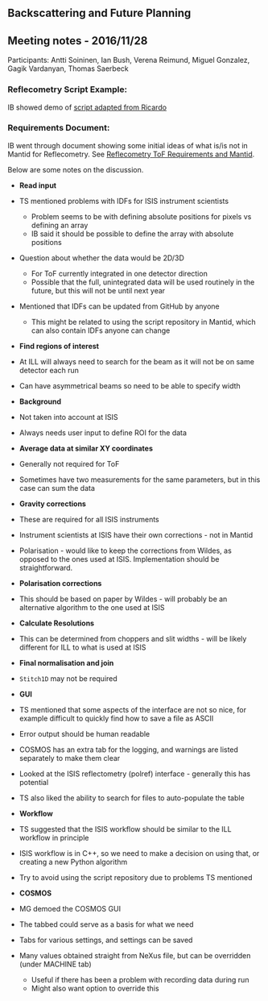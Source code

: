 ## Backscattering and Future Planning

## Meeting notes - 2016/11/28

Participants: Antti Soininen, Ian Bush, Verena Reimund, Miguel Gonzalez, Gagik Vardanyan, Thomas Saerbeck

### Reflecometry Script Example:

IB showed demo of [script adapted from Ricardo](../Reflectometry_Scripts.md)

### Requirements Document:

IB went through document showing some initial ideas of what is/is not in Mantid for Reflecometry. See [Reflecometry ToF Requirements and Mantid](../Reflectometry/Reflectometry_ToF_Requirements_and_Mantid.md).

Below are some notes on the discussion.

* **Read input**
 * TS mentioned problems with IDFs for ISIS instrument scientists
   * Problem seems to be with defining absolute positions for pixels vs defining an array
   * IB said it should be possible to define the array with absolute positions
 * Question about whether the data would be 2D/3D
   * For ToF currently integrated in one detector direction
   * Possible that the full, unintegrated data will be used routinely in the future, but this will not be until next year
 * Mentioned that IDFs can be updated from GitHub by anyone
   * This might be related to using the script repository in Mantid, which can also contain IDFs anyone can change

* **Find regions of interest**
 * At ILL will always need to search for the beam as it will not be on same detector each run
 * Can have asymmetrical beams so need to be able to specify width

* **Background**
 * Not taken into account at ISIS
 * Always needs user input to define ROI for the data

* **Average data at similar XY coordinates**
 * Generally not required for ToF
 * Sometimes have two measurements for the same parameters, but in this case can sum the data

* **Gravity corrections**
 * These are required for all ISIS instruments
 * Instrument scientists at ISIS have their own corrections - not in Mantid
 * Polarisation - would like to keep the corrections from Wildes, as opposed to the ones used at ISIS. Implementation should be straightforward.

* **Polarisation corrections**
 * This should be based on paper by Wildes - will probably be an alternative algorithm to the one used at ISIS

* **Calculate Resolutions**
 * This can be determined from choppers and slit widths - will be likely different for ILL to what is used at ISIS

* **Final normalisation and join**
 * `Stitch1D` may not be required

* **GUI**
 * TS mentioned that some aspects of the interface are not so nice, for example difficult to quickly find how to save a file as ASCII
 * Error output should be human readable
 * COSMOS has an extra tab for the logging, and warnings are listed separately to make them clear
 * Looked at the ISIS reflectometry (polref) interface - generally this has potential
 * TS also liked the ability to search for files to auto-populate the table

* **Workflow**
 * TS suggested that the ISIS workflow should be similar to the ILL workflow in principle
 * ISIS workflow is in C++, so we need to make a decision on using that, or creating a new Python algorithm
 * Try to avoid using the script repository due to problems TS mentioned

* **COSMOS**
 * MG demoed the COSMOS GUI
 * The tabbed could serve as a basis for what we need
 * Tabs for various settings, and settings can be saved
 * Many values obtained straight from NeXus file, but can be overridden (under MACHINE tab) 
   * Useful if there has been a problem with recording data during run
   * Might also want option to override this

